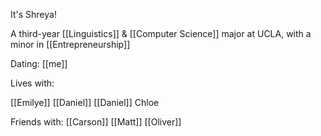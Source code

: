 It's Shreya!

A third-year [[Linguistics]] & [[Computer Science]] major at UCLA, with a minor in [[Entrepreneurship]]


Dating:
[[me]]


Lives with:

[[Emilye]]
[[Daniel]]
[[Daniel]]
Chloe

Friends with:
[[Carson]]
[[Matt]]
[[Oliver]]


